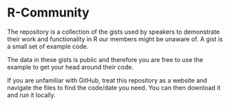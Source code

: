 # R-Community
The repository is a collection of the gists used by speakers to demonstrate their work and functionality in R our members might be unaware of. A gist is a small set of example code.

The data in these gists is public and therefore you are free to use the example to get your head around their code.

If you are unfamiliar with GitHub, treat this repository as a website and navigate the files to find the code/date you need. You can then download it and run it locally.
